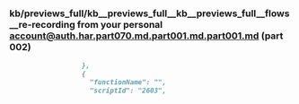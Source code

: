 ### kb/previews_full/kb__previews_full__kb__previews_full__flows__re-recording from your personal account@auth.har.part070.md.part001.md.part001.md (part 002)

```md
                  },
                  {
                    "functionName": "",
                    "scriptId": "2603",
               
```

```
